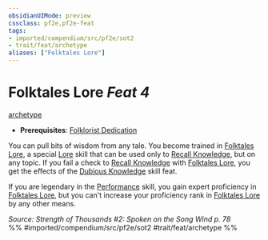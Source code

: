 ```yaml
---
obsidianUIMode: preview
cssclass: pf2e,pf2e-feat
tags:
- imported/compendium/src/pf2e/sot2
- trait/feat/archetype
aliases: ["Folktales Lore"]
---
```

# Folktales Lore  *Feat 4*  
[archetype](archetype.md)  

- **Prerequisites**: [Folklorist Dedication](folklorist-dedication-sot2.md)

You can pull bits of wisdom from any tale. You become trained in [Folktales Lore](../skills.md#Lore), a special [Lore](../skills.md#Lore) skill that can be used only to [Recall Knowledge](recall-knowledge.md), but on any topic. If you fail a check to [Recall Knowledge](recall-knowledge.md) with [Folktales Lore](../skills.md#Lore), you get the effects of the [Dubious Knowledge](dubious-knowledge.md) skill feat.

If you are legendary in the [Performance](../skills.md#Performance) skill, you gain expert proficiency in [Folktales Lore](../skills.md#Lore), but you can't increase your proficiency rank in [Folktales Lore](../skills.md#Lore) by any other means.

*Source: Strength of Thousands #2: Spoken on the Song Wind p. 78*  
%% #imported/compendium/src/pf2e/sot2 #trait/feat/archetype %%